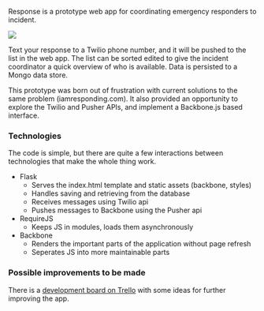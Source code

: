 Response is a prototype web app for coordinating emergency responders to incident.

<a href="https://raw.github.com/chenn/response/master/response_screen.png"><img src="https://raw.github.com/chenn/response/master/response_screen_thumb.png" /></a>

Text your response to a Twilio phone number, and it will be pushed to the list in the web app. The list can be sorted edited to give the incident coordinator a quick overview of who is available. Data is persisted to a Mongo data store. 

This prototype was born out of frustration with current solutions to the same problem (iamresponding.com). It also provided an opportunity to explore the Twilio and Pusher APIs, and implement a Backbone.js based interface.

### Technologies

The code is simple, but there are quite a few interactions between technologies that make the whole thing work.

* Flask 
    * Serves the index.html template and static assets (backbone, styles)
    * Handles saving and retrieving from the database
    * Receives messages using Twilio api
    * Pushes messages to Backbone using the Pusher api
* RequireJS
    * Keeps JS in modules, loads them asynchronously
* Backbone
    * Renders the important parts of the application without page refresh
    * Seperates JS into more maintainable parts

### Possible improvements to be made

There is a [development board on Trello](https://trello.com/b/RmoQCeN3) with some ideas for further improving the app.
